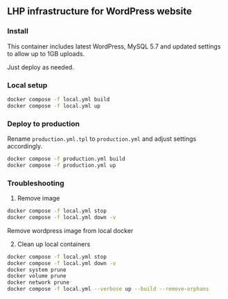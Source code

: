 ## LHP infrastructure for WordPress website

### Install

This container includes latest WordPress, MySQL 5.7 and updated settings to allow up to 1GB uploads.

Just deploy as needed.

### Local setup

```bash
docker compose -f local.yml build
docker compose -f local.yml up
```

### Deploy to production

Rename `production.yml.tpl` to `production.yml` and adjust settings accordingly.

```bash
docker compose -f production.yml build
docker compose -f production.yml up
```

### Troubleshooting

1. Remove image

```bash
docker compose -f local.yml stop
docker compose -f local.yml down -v
```

Remove wordpress image from local docker

2. Clean up local containers

```bash
docker compose -f local.yml stop
docker compose -f local.yml down -v
docker system prune
docker volume prune
docker network prune
docker compose -f local.yml --verbose up --build --remove-orphans
```
